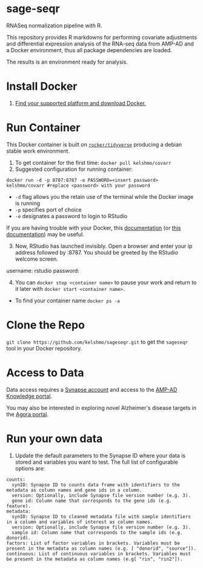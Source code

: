 # sage-seqr
RNASeq normalization pipeline with R.

This repository provides R markdowns for performing covariate adjustments and differential expression analysis of the RNA-seq data from AMP-AD and a Docker environment, thus all package dependencies are loaded. 

The results is an environment ready for analysis. 

# Install Docker 

1. [Find your supported platform and download Docker.](https://docs.docker.com/v17.12/install/#supported-platforms)

# Run Container

This Docker container is built on [`rocker/tidyverse`](https://hub.docker.com/r/rocker/tidyverse/) producing a debian stable work environment. 

1. To get container for the first time: `docker pull kelshmo/covarr`
2. Suggested configuration for running container: 
```
docker run -d -p 8787:8787 -e PASSWORD=<insert password> kelshmo/covarr #replace <password> with your password
```
- `-d` flag allows you the retain use of the terminal while the Docker image is running 
- `-p` specifies port of choice
- `-e` designates a password to login to RStudio

If you are having trouble with your Docker, this [documentation](https://ropenscilabs.github.io/r-docker-tutorial/02-Launching-Docker.html) (or [this documentation](https://github.com/rocker-org/rocker/wiki/Using-the-RStudio-image)) may be useful.

3. Now, RStudio has launched invisibly. Open a browser and enter your ip address followed by :8787. You should be greeted by the RStudio welcome screen.

username: rstudio
password: <password>
  
4. You can `docker stop <container name>` to pause your work and return to it later with `docker start <container name>`.

* To find your container name `docker ps -a`

# Clone the Repo

`git clone https://github.com/kelshmo/sageseqr.git` to get the `sageseqr` tool in your Docker repository.

# Access to Data 

Data access requires a [Synapse account](https://docs.synapse.org/articles/getting_started.html) and access to the [AMP-AD Knowledge portal](https://www.synapse.org/#!Synapse:syn2580853/wiki/409854).   

You may also be interested in exploring novel Alzheimer's disease targets in the [Agora portal](https://agora.ampadportal.org/genes).

# Run your own data

1. Update the default parameters to the Synapse ID where your data is stored and variables you want to test. The full list of configurable options are: 
```
counts:
  synID: Synapse ID to counts data frame with identifiers to the metadata as column names and gene ids in a column.
  version: Optionally, include Synapse file version number (e.g. 3).
  gene id: Column name that corresponds to the gene ids (e.g. feature).
metadata:
  synID: Synapse ID to cleaned metadata file with sample identifiers in a column and variables of interest as column names.
  version: Optionally, include Synapse file version number (e.g. 3).
  sample id: Column name that corresponds to the sample ids (e.g. donorid).
factors: List of factor variables in brackets. Variables must be present in the metadata as column names (e.g. [ "donorid", "source"]).
continuous: List of continuous variables in brackets. Variables must be present in the metadata as column names (e.g[ "rin", "rin2"]).
```


